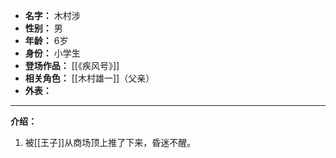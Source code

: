 
- **名字：** 木村涉
- **性别：** 男
- **年龄：** 6岁
- **身份：** 小学生
- **登场作品：** [[《疾风号》]]
- **相关角色：** [[木村雄一]]（父亲）
- **外表：** 

---

**介绍：** 

1. 被[[王子]]从商场顶上推了下来，昏迷不醒。
